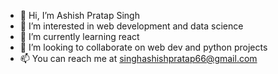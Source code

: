- 👋 Hi, I’m Ashish Pratap Singh
- 👀 I’m interested in web development and data science
- 🌱 I’m currently learning react
- 💞️ I’m looking to collaborate on web dev and python projects
- 📫 You can reach me at singhashishpratap66@gmail.com
